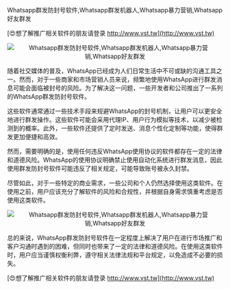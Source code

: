 Whatsapp群发防封号软件,Whatsapp群发机器人,Whatsapp暴力营销,Whatsapp好友群发

[😍想了解推广相关软件的朋友请登录 http://www.vst.tw](http://www.vst.tw)

 <center><img src="https://vst.tw/MP4/tuiguang/png/2.png" alt="Whatsapp群发防封号软件,Whatsapp群发机器人,Whatsapp暴力营销,Whatsapp好友群发"></center>

随着社交媒体的普及，WhatsApp已经成为人们日常生活中不可或缺的沟通工具之一。然而，对于一些商家和市场营销人员来说，频繁地使用WhatsApp进行群发消息可能会面临被封号的风险。为了解决这一问题，一些开发者和公司推出了一系列的WhatsApp群发防封号软件。

这些软件通常通过一些技术手段来规避WhatsApp的封号机制，让用户可以更安全地进行群发操作。这些软件可能会采用代理IP、用户行为模拟等技术，以减少被检测到的概率。此外，一些软件还提供了定时发送、消息个性化定制等功能，使得群发更加便捷和高效。

然而，需要明确的是，使用任何违反WhatsApp使用协议的软件都存在一定的法律和道德风险。WhatsApp的使用协议明确禁止使用自动化系统进行群发消息，因此使用群发防封号软件可能违反了相关规定，可能导致账号被永久封禁。

尽管如此，对于一些特定的商业需求，一些公司和个人仍然选择使用这类软件。在使用之前，用户应该充分了解软件的风险和合规性，并根据自身需求慎重考虑是否使用这类软件。

 <center><img src="https://vst.tw/MP4/tuiguang/png/5.png" alt="Whatsapp群发防封号软件,Whatsapp群发机器人,Whatsapp暴力营销,Whatsapp好友群发"></center>

总的来说，WhatsApp群发防封号软件在一定程度上解决了用户在进行市场推广和客户沟通时遇到的困难，但同时也带来了一定的法律和道德风险。在使用这类软件时，用户应当谨慎权衡利弊，遵守相关法律法规和平台规定，以免造成不必要的损失。

[😍想了解推广相关软件的朋友请登录 http://www.vst.tw](http://www.vst.tw)



